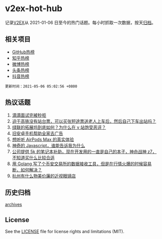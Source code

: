 # v2ex-hot-hub

 记录[V2EX](https://www.v2ex.com/)从 2021-01-06 日至今的热门话题。每小时抓取一次数据，按天[归档](archives)。
 
 ## 相关项目

- [GitHub热榜](https://github.com/snaildev/github-hot-hub)
- [知乎热榜](https://github.com/snaildev/zhihu-hot-hub)
- [微博热榜](https://github.com/snaildev/weibo-hot-hub)
- [头条热榜](https://github.com/snaildev/toutiao-hot-hub)
- [抖音热榜](https://github.com/snaildev/douyin-hot-hub)


 `更新时间：2021-05-06 05:02:56 +0800`

## 热议话题

1. [滴滴面试完被秒拒](https://www.v2ex.com/t/774958)
1. [迫于高铁没有站台票，可以买张短途票送老人上车后，然后自己下车出站吗？](https://www.v2ex.com/t/774949)
1. [绿联的拓展坞到底如何？为什么在 v 站饱受恶评？](https://www.v2ex.com/t/774996)
1. [旧安卓手机帮助全家去广告](https://www.v2ex.com/t/774960)
1. [想听听 AirPods Max 的真实体验](https://www.v2ex.com/t/774955)
1. [神奇的 Javascript，谁能告诉我为什么](https://www.v2ex.com/t/774968)
1. [公司提供 5k 的笔记本补助，现在开发用的一直是自己的本子，神舟战神 z7，不知道买什么比较合适](https://www.v2ex.com/t/774961)
1. [用 Golang 写了个币安交易所的数据接收工具，但是在行情火爆的时候容易断，如何解决？](https://www.v2ex.com/t/774933)
1. [杭州有什么物美价廉的近视眼镜店](https://www.v2ex.com/t/774935)

## 历史归档

[archives](archives)

## License

See the [LICENSE](LICENSE) file for license rights and limitations (MIT).
